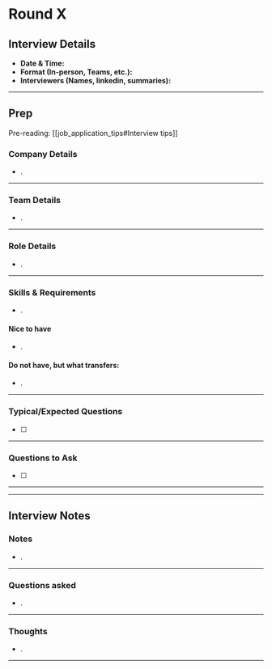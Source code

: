 # Round X

## Interview Details
- **Date & Time:** 
- **Format (In-person, Teams, etc.):** 
- **Interviewers (Names, linkedin, summaries):** 


---

## Prep

Pre-reading: [[job_application_tips#Interview tips]]

### Company Details
- .

---
### Team Details
- .

---
### Role Details
- .

---
### Skills & Requirements
- .
#### Nice to have
- .
#### Do not have, but what transfers:
- .

---
### Typical/Expected Questions
- [ ] 

---
### Questions to Ask
- [ ] 

---
---
## Interview Notes
### Notes
- .

---
### Questions asked
- .

---
### Thoughts
- .

---
